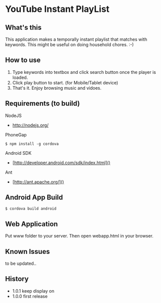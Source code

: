 YouTube Instant PlayList
================

## What's this

This application makes a temporally instant playlist that matches with keywords. This might be useful on doing household chores. :-)

## How to use

1. Type keywords into textbox and click search button once the player is loaded.
2. Click play button to start. (for Mobile/Tablet device)
3. That's it. Enjoy browsing music and vidoes.

## Requirements (to build)

NodeJS
* [http://nodejs.org/ ]()

PhoneGap

``
  $ npm install -g cordova
``

Android SDK
* [http://developer.android.com/sdk/index.html]()

Ant
* [http://ant.apache.org/]()

## Android App Build

``
  $ cordova build android
``

## Web Application

Put www folder to your server.
Then open webapp.html in your browser.

## Known Issues

to be updated..

## History

* 1.0.1 keep display on
* 1.0.0 first release
